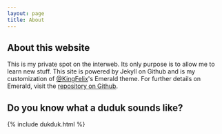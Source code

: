 ```yaml
---
layout: page
title: About
---
```

## About this website
This is my private spot on the interweb. Its only purpose is to allow me to learn new stuff. This site is powered by Jekyll on Github and is my customization of [@KingFelix](https://github.com/KingFelix)'s Emerald theme. For further details on Emerald, visit the [repository on Github](https://github.com/KingFelix/emerald/).

## Do you know what a duduk sounds like?
{% include dukduk.html %}
